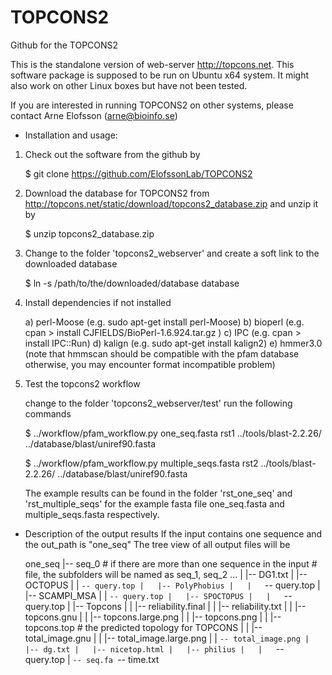 TOPCONS2
========

Github for the TOPCONS2

This is the standalone version of web-server http://topcons.net.
This software package is supposed to be run on Ubuntu x64 system.
It might also work on other Linux boxes but have not been tested.

If you are interested in running TOPCONS2 on other systems, please contact
Arne Elofsson (arne@bioinfo.se)

* Installation and usage:

1. Check out the software from the github by

    $ git clone https://github.com/ElofssonLab/TOPCONS2

2. Download the database for TOPCONS2 from
    http://topcons.net/static/download/topcons2_database.zip
   and unzip it by 

    $ unzip topcons2_database.zip

3. Change to the folder 'topcons2_webserver' and create a soft link to the
   downloaded database

    $ ln -s /path/to/the/downloaded/database database

4. Install dependencies if not installed

    a)    perl-Moose (e.g. sudo apt-get install perl-Moose)
    b)    bioperl    (e.g. cpan > install  CJFIELDS/BioPerl-1.6.924.tar.gz )
    c)    IPC        (e.g. cpan > install IPC::Run)
    d)    kalign     (e.g. sudo apt-get install kalign2)
    e)    hmmer3.0   (note that hmmscan should be compatible with the pfam database
                      otherwise, you may encounter format incompatible problem)

5. Test the topcons2 workflow

   change to the folder 'topcons2_webserver/test'
   run the following commands 

    $ ../workflow/pfam_workflow.py one_seq.fasta rst1 ../tools/blast-2.2.26/ ../database/blast/uniref90.fasta

    $ ../workflow/pfam_workflow.py multiple_seqs.fasta rst2 ../tools/blast-2.2.26/ ../database/blast/uniref90.fasta

   The example results can be found in the folder 'rst_one_seq' and
   'rst_multiple_seqs' for the example fasta file one_seq.fasta and
   multiple_seqs.fasta respectively.

* Description of the output results
    If the input contains one sequence and the out_path is "one_seq"
    The tree view of all output files will be

    one_seq
    |-- seq_0              # if there are more than one sequence in the input
                           # file, the subfolders will be named as seq_1, seq_2 ...
    |   |-- DG1.txt
    |   |-- OCTOPUS
    |   |   `-- query.top
    |   |-- PolyPhobius
    |   |   `-- query.top
    |   |-- SCAMPI_MSA
    |   |   `-- query.top
    |   |-- SPOCTOPUS
    |   |   `-- query.top
    |   |-- Topcons
    |   |   |-- reliability.final
    |   |   |-- reliability.txt
    |   |   |-- topcons.gnu
    |   |   |-- topcons.large.png
    |   |   |-- topcons.png
    |   |   |-- topcons.top          # the predicted topology for TOPCONS
    |   |   |-- total_image.gnu
    |   |   |-- total_image.large.png
    |   |   `-- total_image.png
    |   |-- dg.txt
    |   |-- nicetop.html
    |   |-- philius
    |   |   `-- query.top
    |   `-- seq.fa
    `-- time.txt


